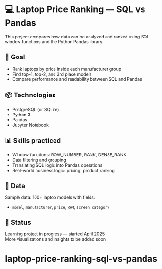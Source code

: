 # 💻 Laptop Price Ranking — SQL vs Pandas

This project compares how data can be analyzed and ranked using SQL window functions and the Python Pandas library.

## 🎯 Goal

- Rank laptops by price inside each manufacturer group
- Find top-1, top-2, and 3rd place models
- Compare performance and readability between SQL and Pandas

## 📦 Technologies

- PostgreSQL (or SQLite)
- Python 3
- Pandas
- Jupyter Notebook

## 📊 Skills practiced

- Window functions: ROW_NUMBER, RANK, DENSE_RANK
- Data filtering and grouping
- Translating SQL logic into Pandas operations
- Real-world business logic: pricing, product ranking

## 📁 Data

Sample data: 100+ laptop models with fields:
- `model`, `manufacturer`, `price`, `RAM`, `screen`, `category`

## 📘 Status

Learning project in progress — started April 2025  
More visualizations and insights to be added soon
# laptop-price-ranking-sql-vs-pandas
